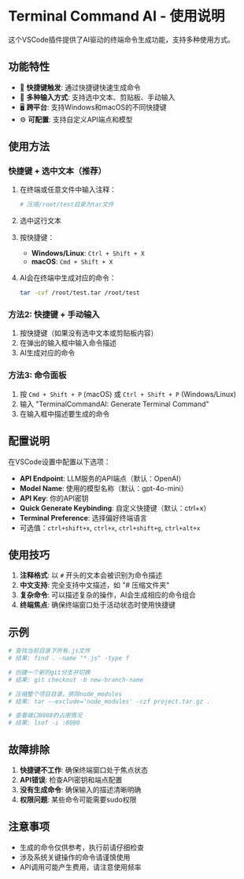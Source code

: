 # Terminal Command AI - 使用说明

这个VSCode插件提供了AI驱动的终端命令生成功能，支持多种使用方式。

## 功能特性

- 🚀 **快捷键触发**: 通过快捷键快速生成命令
- 📝 **多种输入方式**: 支持选中文本、剪贴板、手动输入
- 🖥️ **跨平台**: 支持Windows和macOS的不同快捷键
- ⚙️ **可配置**: 支持自定义API端点和模型

## 使用方法

### 快捷键 + 选中文本（推荐）

1. 在终端或任意文件中输入注释：
   ```bash
   # 压缩/root/test目录为tar文件
   ```

2. 选中这行文本

3. 按快捷键：
   - **Windows/Linux**: `Ctrl + Shift + X`
   - **macOS**: `Cmd + Shift + X`

4. AI会在终端中生成对应的命令：
   ```bash
   tar -cvf /root/test.tar /root/test
   ```

### 方法2: 快捷键 + 手动输入

1. 按快捷键（如果没有选中文本或剪贴板内容）
2. 在弹出的输入框中输入命令描述
3. AI生成对应的命令

### 方法3: 命令面板

1. 按 `Cmd + Shift + P` (macOS) 或 `Ctrl + Shift + P` (Windows/Linux)
2. 输入 "TerminalCommandAI: Generate Terminal Command"
3. 在输入框中描述要生成的命令

## 配置说明

在VSCode设置中配置以下选项：

- **API Endpoint**: LLM服务的API端点（默认：OpenAI）
- **Model Name**: 使用的模型名称（默认：gpt-4o-mini）
- **API Key**: 你的API密钥
- **Quick Generate Keybinding**: 自定义快捷键（默认：ctrl+x）
- **Terminal Preference**: 选择偏好终端语言
- 可选值：`ctrl+shift+x`, `ctrl+x`, `ctrl+shift+g`, `ctrl+alt+x`

## 使用技巧

1. **注释格式**: 以 `#` 开头的文本会被识别为命令描述
2. **中文支持**: 完全支持中文描述，如 "# 压缩文件夹"
3. **复杂命令**: 可以描述复杂的操作，AI会生成相应的命令组合
4. **终端焦点**: 确保终端窗口处于活动状态时使用快捷键

## 示例

```bash
# 查找当前目录下所有.js文件
# 结果: find . -name "*.js" -type f

# 创建一个新的git分支并切换
# 结果: git checkout -b new-branch-name

# 压缩整个项目目录，排除node_modules
# 结果: tar --exclude='node_modules' -czf project.tar.gz .

# 查看端口8080的占用情况
# 结果: lsof -i :8080
```

## 故障排除

1. **快捷键不工作**: 确保终端窗口处于焦点状态
2. **API错误**: 检查API密钥和端点配置
3. **没有生成命令**: 确保输入的描述清晰明确
4. **权限问题**: 某些命令可能需要sudo权限

## 注意事项

- 生成的命令仅供参考，执行前请仔细检查
- 涉及系统关键操作的命令请谨慎使用
- API调用可能产生费用，请注意使用频率